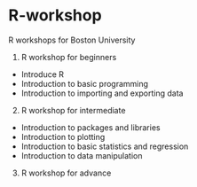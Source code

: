 # R-workshop
R workshops for Boston University

1. R workshop for beginners
- Introduce R 
- Introduction to basic programming
- Introduction to importing and exporting data
2. R workshop for intermediate
- Introduction to packages and libraries
- Introduction to plotting
- Introduction to basic statistics and regression
- Introduction to data manipulation
3. R workshop for advance
